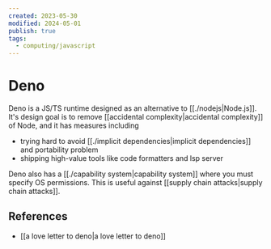 ```yaml
---
created: 2023-05-30
modified: 2024-05-01
publish: true
tags:
  - computing/javascript
---
```


# Deno

Deno is a JS/TS runtime designed as an alternative to [[./nodejs|Node.js]]. It's design goal is to remove [[accidental complexity|accidental complexity]] of Node, and it has measures including
- trying hard to avoid [[./implicit dependencies|implicit dependencies]] and portability problem
- shipping high-value tools like code formatters and lsp server

Deno also has a [[./capability system|capability system]] where you must specify OS permissions. This is useful against [[supply chain attacks|supply chain attacks]].

## References
- [[a love letter to deno|a love letter to deno]]